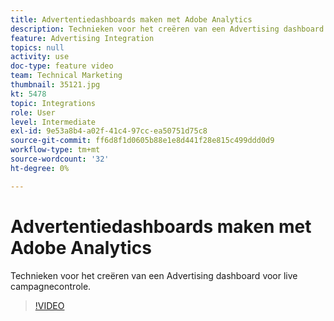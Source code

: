 ```yaml
---
title: Advertentiedashboards maken met Adobe Analytics
description: Technieken voor het creëren van een Advertising dashboard voor live campagnecontrole.
feature: Advertising Integration
topics: null
activity: use
doc-type: feature video
team: Technical Marketing
thumbnail: 35121.jpg
kt: 5478
topic: Integrations
role: User
level: Intermediate
exl-id: 9e53a8b4-a02f-41c4-97cc-ea50751d75c8
source-git-commit: ff6d8f1d0605b88e1e8d441f28e815c499ddd0d9
workflow-type: tm+mt
source-wordcount: '32'
ht-degree: 0%

---
```


# Advertentiedashboards maken met Adobe Analytics

Technieken voor het creëren van een Advertising dashboard voor live campagnecontrole.

>[!VIDEO](https://video.tv.adobe.com/v/35121/?quality=12&learn=on)
